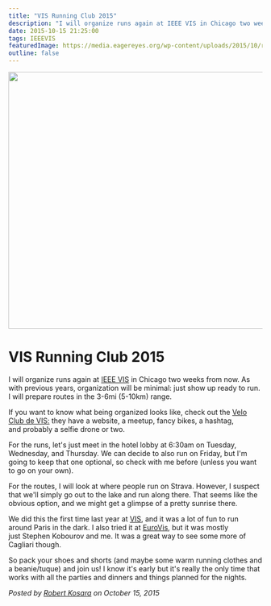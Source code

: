 ```yaml
---
title: "VIS Running Club 2015"
description: "I will organize runs again at IEEE VIS in Chicago two weeks from now. As with previous years, organization will be minimal: just show up ready to run. I will prepare routes in the 3-6mi (5-10km) range."
date: 2015-10-15 21:25:00
tags: IEEEVIS
featuredImage: https://media.eagereyes.org/wp-content/uploads/2015/10/running-teaser.jpg
outline: false
---
```


<p align="center"><img src="https://media.eagereyes.org/wp-content/uploads/2015/10/running-teaser.jpg" alt="" width="825" height="510" /></p>

# VIS Running Club 2015

I will organize runs again at <a href="http://ieeevis.org">IEEE VIS</a> in Chicago two weeks from now. As with previous years, organization will be minimal: just show up ready to run. I will prepare routes in the 3-6mi (5-10km) range.

If you want to know what being organized looks like, check out the <a href="http://www.gicentre.net/velo-club-de-vis/">Velo Club de VIS:</a> they have a website, a meetup, fancy bikes, a hashtag, and probably a selfie drone or two.

For the runs, let's just meet in the hotel lobby at 6:30am on Tuesday, Wednesday, and Thursday. We can decide to also run on Friday, but I'm going to keep that one optional, so check with me before (unless you want to go on your own).

For the routes, I will look at where people run on Strava. However, I suspect that we'll simply go out to the lake and run along there. That seems like the obvious option, and we might get a glimpse of a pretty sunrise there.

We did this the first time last year at <a href="https://eagereyes.org/blog/2014/vis-2014-monday">VIS</a>, and it was a lot of fun to run around Paris in the dark. I also tried it at <a href="https://eagereyes.org/blog/2015/report-eurovis-2015">EuroVis</a>, but it was mostly just Stephen Kobourov and me. It was a great way to see some more of Cagliari though.

So pack your shoes and shorts (and maybe some warm running clothes and a beanie/tuque) and join us! I know it's early but it's really the only time that works with all the parties and dinners and things planned for the nights.


_Posted by <a href="/about">Robert Kosara</a> on October 15, 2015_


